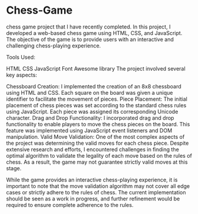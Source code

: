 # Chess-Game

chess game project that I have recently completed. In this project, 
I developed a web-based chess game using HTML, CSS, and JavaScript.
The objective of the game is to provide users with an interactive and challenging chess-playing experience.

Tools Used:

HTML
CSS
JavaScript
Font Awesome library
The project involved several key aspects:

Chessboard Creation: I implemented the creation of an 8x8 chessboard using HTML and CSS.
Each square on the board was given a unique identifier to facilitate the movement of pieces.
Piece Placement: The initial placement of chess pieces was set according to the standard chess rules using JavaScript.
Each piece was assigned its corresponding Unicode character.
Drag and Drop Functionality: I incorporated drag and drop functionality to enable players to move the chess pieces on the board.
This feature was implemented using JavaScript event listeners and DOM manipulation.
Valid Move Validation: One of the most complex aspects of the project was determining the valid moves for each chess piece.
Despite extensive research and efforts, I encountered challenges in finding the optimal algorithm to validate the legality of each move based on the rules of chess. 
As a result, the game may not guarantee strictly valid moves at this stage.

While the game provides an interactive chess-playing experience, it is important to note that the move validation
algorithm may not cover all edge cases or strictly adhere to the rules of chess.
The current implementation should be seen as a work in progress, and further refinement would be required
to ensure complete adherence to the rules.
